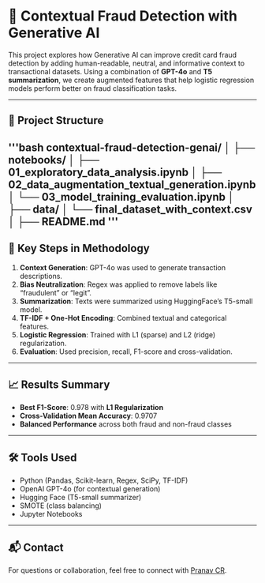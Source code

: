 # 🧠 Contextual Fraud Detection with Generative AI

This project explores how Generative AI can improve credit card fraud detection by adding human-readable, neutral, and informative context to transactional datasets. Using a combination of **GPT-4o** and **T5 summarization**, we create augmented features that help logistic regression models perform better on fraud classification tasks.

---

## 📁 Project Structure
'''bash
contextual-fraud-detection-genai/
│
├── notebooks/
│   ├── 01_exploratory_data_analysis.ipynb
│   ├── 02_data_augmentation_textual_generation.ipynb
│   └── 03_model_training_evaluation.ipynb
│
├── data/
│   └── final_dataset_with_context.csv
│
├── README.md
'''
---

## 🧪 Key Steps in Methodology

1. **Context Generation**: GPT-4o was used to generate transaction descriptions.
2. **Bias Neutralization**: Regex was applied to remove labels like “fraudulent” or “legit”.
3. **Summarization**: Texts were summarized using HuggingFace’s T5-small model.
4. **TF-IDF + One-Hot Encoding**: Combined textual and categorical features.
5. **Logistic Regression**: Trained with L1 (sparse) and L2 (ridge) regularization.
6. **Evaluation**: Used precision, recall, F1-score and cross-validation.

---

## 📈 Results Summary

- **Best F1-Score**: 0.978 with **L1 Regularization**
- **Cross-Validation Mean Accuracy**: 0.9707
- **Balanced Performance** across both fraud and non-fraud classes

---

## 🛠️ Tools Used

- Python (Pandas, Scikit-learn, Regex, SciPy, TF-IDF)
- OpenAI GPT-4o (for contextual generation)
- Hugging Face (T5-small summarizer)
- SMOTE (class balancing)
- Jupyter Notebooks

---


## 📬 Contact

For questions or collaboration, feel free to connect with [Pranav CR](https://github.com/PranavCR01).
